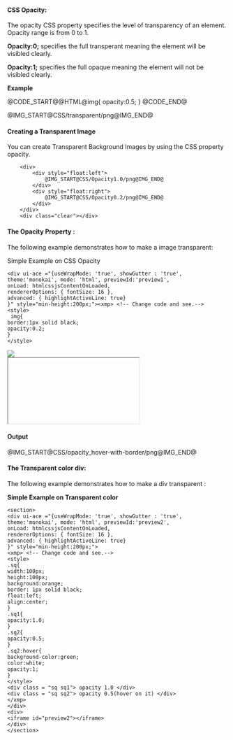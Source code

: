 <h4>CSS Opacity:</h4>
<p>The opacity CSS property specifies the level of transparency of an element. Opacity range is from 0 to 1.</p>
<p><b>Opacity:0;</b> specifies the full transperant meaning the element will be visibled clearly. </p>
<p><b>Opacity:1;</b> specifies the full opaque meaning the element will not be visibled clearly. </p>
<p><b>Example</b></p>
@CODE_START@@HTML@img{
		opacity:0.5;
	}
@CODE_END@

@IMG_START@CSS/transparent/png@IMG_END@	
	
<h4>Creating a Transparent Image</h4>
<p>You can create Transparent Background Images by using the CSS property opacity.</p>	

		<div>
			<div style="float:left">
				@IMG_START@CSS/Opacity1.0/png@IMG_END@
			</div>
			<div style="float:right">
				@IMG_START@CSS/Opacity0.2/png@IMG_END@	
			</div>
		</div>
		<div class="clear"></div>
<h4>The Opacity Property :</h4>
<p>The following example demonstrates how to make a image transparent:</p>
<p>Simple Example on CSS Opacity</p>	
<section>  
	
	<div ui-ace ="{useWrapMode: 'true', showGutter : 'true', theme:'monokai', mode: 'html', previewId:'preview1',
	onLoad: htmlcssjsContentOnLoaded,
	rendererOptions: { fontSize: 16 },
	advanced: { highlightActiveLine: true}
	}" style="min-height:200px;"><xmp> <!-- Change code and see.-->
 	<style>
  	 img{
	border:1px solid black;
	opacity:0.2;								
	}
 	</style>
<img src = "../pclogo.png" />
</xmp>
</div>
<div>
	<iframe id="preview1"></iframe>
</div>
</section>	
<h4>Output</h4>
<div>
	@IMG_START@CSS/opacity_hover-with-border/png@IMG_END@
</div>
	
<h4 >The Transparent color div:</h4>
<p>The following example demonstrates how to make a div transparent :</p>
<p><b>Simple Example on Transparent color</b></p>	

	<section>  
	<div ui-ace ="{useWrapMode: 'true', showGutter : 'true', theme:'monokai', mode: 'html', previewId:'preview2',
	onLoad: htmlcssjsContentOnLoaded,
	rendererOptions: { fontSize: 16 },
	advanced: { highlightActiveLine: true}
	}" style="min-height:200px;">
	<xmp> <!-- Change code and see.-->
 	<style>
	.sq{
	width:100px; 
	height:100px; 
	background:orange; 
	border: 1px solid black; 
	float:left; 
	align:center; 
	}
	.sq1{ 
	opacity:1.0; 
	} 
	.sq2{ 
	opacity:0.5; 
	} 
	.sq2:hover{
	background-color:green;
	color:white;
	opacity:1;
	}
 	</style>
	<div class = "sq sq1"> opacity 1.0 </div>
	<div class = "sq sq2"> opacity 0.5(hover on it) </div>
	</xmp>
	</div>
	<div>
	<iframe id="preview2"></iframe>
	</div>
	</section>			
